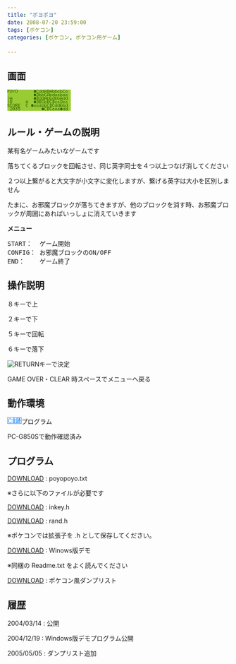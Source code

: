 ```yaml
---
title: "ポヨポヨ"
date: 2008-07-20 23:59:00
tags: [ポケコン]
categories: [ポケコン, ポケコン用ゲーム]

---
```


## 画面


![動作画面][1] 

 [1]: /images/2008_0720_poyopoyo.gif

## ルール・ゲームの説明

某有名ゲームみたいなゲームです
	  
落ちてくるブロックを回転させ、同じ英字同士を４つ以上つなげ消してください
	  
２つ以上繋がると大文字が小文字に変化しますが、繋げる英字は大小を区別しません
	  
たまに、お邪魔ブロックが落ちてきますが、他のブロックを消す時、お邪魔ブロックが周囲にあればいっしょに消えていきます 

**メニュー** 

<pre>START：  ゲーム開始
CONFIG： お邪魔ブロックのON/OFF
END：    ゲーム終了
</pre>

## 操作説明

８キーで上
	  
２キーで下
	  
５キーで回転
	  
６キーで落下
	  
![RETURN][2]キーで決定
  


 [2]: ../../image/ent.gif

GAME OVER・CLEAR 時スペースでメニューへ戻る
  


## 動作環境

![C言語][3]プログラム
	  
PC-G850Sで動作確認済み 

 [3]: /images/pokecom-c.gif

## プログラム

[DOWNLOAD][4] : poyopoyo.txt
	  
※さらに以下のファイルが必要です
  


 [4]: /files/poyopoyo.txt "poyopoyo.txt"

[DOWNLOAD][5] : inkey.h
	  
[DOWNLOAD][6] : rand.h
	  
※ポケコンでは拡張子を .h として保存してください。
  


 [5]: /files/inkey.h "inkey.h"
 [6]: /files/rand.h "rand.h"

[DOWNLOAD][7] : Winows版デモ
	  
<span>※同梱の Readme.txt をよく読んでください
</span> 

 [7]: /files/poyopoyo.zip "poyopoyo.zip(Winows版デモ)"

[DOWNLOAD][8] : ポケコン風ダンプリスト
  


 [8]: /files/poyopoyo_.txt "poyopoyo_.txt"

## 履歴

2004/03/14
: 公開

2004/12/19
: Windows版デモプログラム公開

2005/05/05
: ダンプリスト追加
